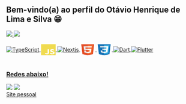## Bem-vindo(a) ao perfil do Otávio Henrique de Lima e Silva 😁

<!---
- 👋 Hi, I’m Otávio Henrique de Lima e Silva
- 👀 I’m interested in HTML5, CSS3, Javascript, Typescript, React Native, React, Dart, Flutter
- 🌱 I’m currently learning HTML5, CSS3, Javascript, Typescript, React Native, React, Dart, Flutter
--->
<!---
- 💞️ I’m looking to collaborate on ...
- 📫 How to reach me ...
otaviohenrique1/otaviohenrique1 is a ✨ special ✨ repository because its `README.md` (this file) appears on your GitHub profile.
You can click the Preview link to take a look at your changes.
--->

 <div>
   <a href="https://github.com/otaviohenrique1">
   <img height="180em" src="https://github-readme-stats.vercel.app/api?username=otaviohenrique1&show_icons=true&theme=tokyonight&include_all_commits=true&count_private=true"/>
   <img height="180em" src="https://github-readme-stats.vercel.app/api/top-langs/?username=otaviohenrique1&layout=compact&langs_count=6&theme=tokyonight"/>
</div>
    
<div style="display: inline_block"><br>
  <img align="center" alt="TypeScript" height="30" width="40" src="https://cdn.jsdelivr.net/gh/devicons/devicon/icons/typescript/typescript-original.svg" />
  <img align="center" alt="JavaScript" height="30" width="40" src="https://raw.githubusercontent.com/devicons/devicon/master/icons/javascript/javascript-plain.svg">
  <img align="center" alt="Nextjs" height="30" width="40" src="https://cdn.jsdelivr.net/gh/devicons/devicon/icons/nextjs/nextjs-original.svg" />
  <img align="center" alt="HTML" height="30" width="40" src="https://raw.githubusercontent.com/devicons/devicon/master/icons/html5/html5-original.svg">
  <img align="center" alt="CSS" height="30" width="40" src="https://raw.githubusercontent.com/devicons/devicon/master/icons/css3/css3-original.svg">
  <img align="center" alt="Dart" height="30" width="40" src="https://cdn.jsdelivr.net/gh/devicons/devicon/icons/dart/dart-original.svg" />
  <img align="center" alt="Flutter" height="30" width="40" src="https://cdn.jsdelivr.net/gh/devicons/devicon/icons/flutter/flutter-original.svg" />
</div>
 
<br>
 
### Redes abaixo!
 
<div> 
  <a href = "mailto:otaviohlsilva@gmail.com"><img src="https://img.shields.io/badge/-Gmail-%23333?style=for-the-badge&logo=gmail&logoColor=white" target="_blank"></a>
  <a href="https://www.linkedin.com/in/otavio-henrique-de-lima-e-silva-94076ba1/" target="_blank"><img src="https://img.shields.io/badge/-LinkedIn-%230077B5?style=for-the-badge&logo=linkedin&logoColor=white" target="_blank"></a> 
</div>
<div>
  <a href = "https://otaviohls.vercel.app/">Site pessoal</a>
</div>
